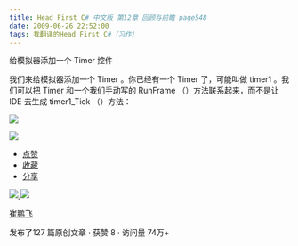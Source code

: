 ```yaml
---
title: Head First C# 中文版 第12章 回顾与前瞻 page548
date: 2009-06-26 22:52:00
tags: 我翻译的Head First C#（习作）
---
```

给模拟器添加一个  Timer  控件

  

我们来给模拟器添加一个  Timer  。你已经有一个  Timer  了，可能叫做  timer1  。我们可以把  Timer  和一个我们手动写的
RunFrame  （）方法联系起来，而不是让  IDE  去生成  timer1_Tick  （）方法：

  

![](https://p-blog.csdn.net/images/p_blog_csdn_net/cuipengfei1/EntryImages/20090626/2009-06-26_22-32-08.jpg)

![](https://p-blog.csdn.net/images/p_blog_csdn_net/cuipengfei1/EntryImages/20090626/2009-06-26_22-37-39.jpg)

  * [ 点赞  ](javascript:;)
  * [ 收藏  ](javascript:;)
  * [ 分享 ](javascript:;)

[ ![](https://profile.csdnimg.cn/5/2/5/3_cuipengfei1)
![](https://g.csdnimg.cn/static/user-reg-year/1x/11.png)
](https://blog.csdn.net/cuipengfei1)

[ 崔鹏飞 ](https://blog.csdn.net/cuipengfei1)

发布了127 篇原创文章  ·  获赞 8  ·  访问量 74万+

